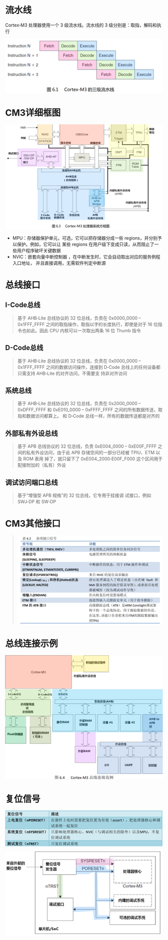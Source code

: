 # 流水线

Cortex‐M3 处理器使用一个 3 级流水线。流水线的 3 级分别是：取指，解码和执行

![image-20250402090606775](https://raw.githubusercontent.com/ZhangZhen-huia/Note/main/img/202504020906804.png)

# CM3详细框图

![image-20250402090658398](https://raw.githubusercontent.com/ZhangZhen-huia/Note/main/img/202504020906457.png)

- MPU：存储器保护单元，可选，它可以把存储器分成一些 regions，并分别予以保护。例如，它可以让 某些 regions 在用户级下变成只读，从而阻止了一些用户程序破坏关键数据
- NVIC：嵌套向量中断控制器 ，在中断发生时，它会自动取出对应的服务例程入口地址， 并且直接调用，无需软件判定中断源

# 总线接口

## I-Code总线

> 基于 AHB‐Lite 总线协议的 32 位总线，负责在 0x0000_0000 – 0x1FFF_FFFF 之间的取指操作，取指以字的长度执行，即使是对于 16 位指令也如此。因此 CPU 内核可以一次取出两条 16 位 Thumb 指令

## D-Code总线

> 基于 AHB‐Lite 总线协议的 32 位总线，负责在 0x0000_0000 – 0x1FFF_FFFF 之间的数据访问操作，连接到 D‐Code 总线上的任何设备都只需支持 AHB‐Lite 的对齐访问，不需要支 持非对齐访问

## 系统总线

> 基于 AHB‐Lite 总线协议的 32 位总线，负责在 0x2000_0000 – 0xDFFF_FFFF 和 0xE010_0000 – 0xFFFF_FFFF 之间的所有数据传送，取指和数据访问都算上。 和 D‐Code 总线一样，所有的数据传送都是对齐的

## 外部私有外设总线

> 基于 APB 总线协议的 32 位总线，负责 0xE004_0000 – 0xE00F_FFFF 之间的私有外设访问，由于此 APB 存储空间的一部分已经被 TPIU、ETM 以及 ROM 表用 掉了，就只留下了 0xE004_2000‐E00F_F000 这个区间用于配接附加的（私有）外设

## 调试访问端口总线

> 基于“增强型 APB 规格”的 32 位总线，它专用于挂接调 试接口，例如 SWJ‐DP 和 SW‐DP

# CM3其他接口

> ![image-20250402091808208](https://raw.githubusercontent.com/ZhangZhen-huia/Note/main/img/202504020918260.png)

# 总线连接示例

![image-20250402092110994](https://raw.githubusercontent.com/ZhangZhen-huia/Note/main/img/202504020921042.png)

# 复位信号

![image-20250402092329158](https://raw.githubusercontent.com/ZhangZhen-huia/Note/main/img/202504020923191.png)

![image-20250402092335303](https://raw.githubusercontent.com/ZhangZhen-huia/Note/main/img/202504020923339.png)